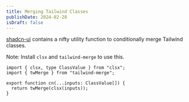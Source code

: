 ```yaml
---
title: Merging Tailwind Classes
publishDate: 2024-02-28
isDraft: false
---
```


[shadcn-ui](https://ui.shadcn.com/) contains a nifty utility function to conditionally merge Tailwind classes.

Note: Install `clsx` and `tailwind-merge` to use this.

```tsx
import { clsx, type ClassValue } from "clsx";
import { twMerge } from "tailwind-merge";

export function cn(...inputs: ClassValue[]) {
  return twMerge(clsx(inputs));
}
```
